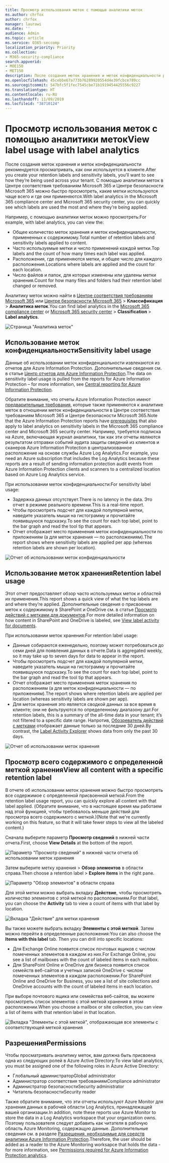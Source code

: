 ```yaml
---
title: Просмотр использования меток с помощью аналитики меток
ms.author: chrfox
author: chrfox
manager: laurawi
ms.date: ''
audience: Admin
ms.topic: article
ms.service: O365-seccomp
localization_priority: Priority
ms.collection:
- M365-security-compliance
search.appverid:
- MOE150
- MET150
description: После создания меток хранения и меток конфиденциальности рекомендуется просматривать, как они используется в клиенте. С помощью аналитики меток в Центре соответствия требованиям Microsoft 365 и Центре безопасности Microsoft 365 можно быстро просмотреть, какие метки используются чаще всего и где они применяются.
ms.openlocfilehash: 45cebbe67a773b76289920554d4e39fcbce789cc
ms.sourcegitcommit: 547bfc5f1fec7545cbe71b1919454425556c9227
ms.translationtype: HT
ms.contentlocale: ru-RU
ms.lasthandoff: 11/09/2019
ms.locfileid: "38710124"
---
```

# <a name="view-label-usage-with-label-analytics"></a><span data-ttu-id="a79b4-104">Просмотр использования меток с помощью аналитики меток</span><span class="sxs-lookup"><span data-stu-id="a79b4-104">View label usage with label analytics</span></span>

<span data-ttu-id="a79b4-105">После создания меток хранения и меток конфиденциальности рекомендуется просматривать, как они используется в клиенте.</span><span class="sxs-lookup"><span data-stu-id="a79b4-105">After you create your retention labels and sensitivity labels, you’ll want to see how they’re being used across your tenant.</span></span> <span data-ttu-id="a79b4-106">С помощью аналитики меток в Центре соответствия требованиям Microsoft 365 и Центре безопасности Microsoft 365 можно быстро просмотреть, какие метки используются чаще всего и где они применяются.</span><span class="sxs-lookup"><span data-stu-id="a79b4-106">With label analytics in the Microsoft 365 compliance center and Microsoft 365 security center, you can quickly see which labels are used the most and where they’re being applied.</span></span>

<span data-ttu-id="a79b4-107">Например, с помощью аналитики меток можно просмотреть:</span><span class="sxs-lookup"><span data-stu-id="a79b4-107">For example, with label analytics, you can view the:</span></span>

- <span data-ttu-id="a79b4-108">Общее количество меток хранения и меток конфиденциальности, примененных к содержимому.</span><span class="sxs-lookup"><span data-stu-id="a79b4-108">Total number of retention labels and sensitivity labels applied to content.</span></span>
- <span data-ttu-id="a79b4-109">Часто используемые метки и число применений каждой метки.</span><span class="sxs-lookup"><span data-stu-id="a79b4-109">Top labels and the count of how many times each label was applied.</span></span>
- <span data-ttu-id="a79b4-110">Расположения, где применяются метки, и общее число для каждого расположения.</span><span class="sxs-lookup"><span data-stu-id="a79b4-110">Locations where labels are applied and the count for each location.</span></span>
- <span data-ttu-id="a79b4-111">Число файлов и папок, для которых изменены или удалены метки хранения.</span><span class="sxs-lookup"><span data-stu-id="a79b4-111">Count for how many files and folders had their retention label changed or removed.</span></span>

<span data-ttu-id="a79b4-112">Аналитику меток можно найти в [Центре соответствия требованиям Microsoft 365](https://compliance.microsoft.com/labelanalytics) или [Центре безопасности Microsoft 365](https://security.microsoft.com/labelanalytics) > **Классификация** > **Аналитика меток**.</span><span class="sxs-lookup"><span data-stu-id="a79b4-112">You can find label analytics in the [Microsoft 365 compliance center](https://compliance.microsoft.com/labelanalytics) or [Microsoft 365 security center](https://security.microsoft.com/labelanalytics) > **Classification** > **Label analytics**.</span></span>

![Страница "Аналитика меток"](media/label-analytics-page.png)

## <a name="sensitivity-label-usage"></a><span data-ttu-id="a79b4-114">Использование меток конфиденциальности</span><span class="sxs-lookup"><span data-stu-id="a79b4-114">Sensitivity label usage</span></span>

<span data-ttu-id="a79b4-115">Данные об использовании меток конфиденциальности извлекаются из отчетов для Azure Information Protection. Дополнительные сведения см. в статье [Центр отчетов для Azure Information Protection](https://docs.microsoft.com/azure/information-protection/reports-aip).</span><span class="sxs-lookup"><span data-stu-id="a79b4-115">The data on sensitivity label usage is pulled from the reports for Azure Information Protection – for more information, see [Central reporting for Azure Information Protection](https://docs.microsoft.com/azure/information-protection/reports-aip).</span></span>

<span data-ttu-id="a79b4-116">Обратите внимание, что отчеты Azure Information Protection имеют [предварительные требования](/azure/information-protection/reports-aip#prerequisites), которые также применяются к аналитике меток в отношении меток конфиденциальности в Центре соответствия требованиям Microsoft 365 и Центре безопасности Microsoft 365.</span><span class="sxs-lookup"><span data-stu-id="a79b4-116">Note that the Azure Information Protection reports have [prerequisites](/azure/information-protection/reports-aip#prerequisites) that also apply to label analytics on sensitivity labels in the Microsoft 365 compliance center and Microsoft 365 security center.</span></span> <span data-ttu-id="a79b4-117">Например, требуется подписка на Azure, включающая журнал аналитики, так как эти отчеты являются результатом отправки событий аудита защиты сведений из клиентов и сканеров Azure Information Protection в централизованное расположение на основе службы Azure Log Analytics.</span><span class="sxs-lookup"><span data-stu-id="a79b4-117">For example, you need an Azure subscription that includes the Log Analytics because these reports are a result of sending information protection audit events from Azure Information Protection clients and scanners to a centralized location based on Azure Log Analytics service.</span></span>

<span data-ttu-id="a79b4-118">При использовании меток конфиденциальности:</span><span class="sxs-lookup"><span data-stu-id="a79b4-118">For sensitivity label usage:</span></span>

- <span data-ttu-id="a79b4-119">Задержка данных отсутствует.</span><span class="sxs-lookup"><span data-stu-id="a79b4-119">There is no latency in the data.</span></span> <span data-ttu-id="a79b4-120">Это отчет в режиме реального времени.</span><span class="sxs-lookup"><span data-stu-id="a79b4-120">This is a real-time report.</span></span>
- <span data-ttu-id="a79b4-121">Чтобы просмотреть подсчет для каждой популярной метки, наведите указатель мыши на гистограмму и прочитайте появившуюся подсказку.</span><span class="sxs-lookup"><span data-stu-id="a79b4-121">To see the count for each top label, point to the bar graph and read the tool tip that appears.</span></span>
- <span data-ttu-id="a79b4-122">Отчет отображает место применения меток конфиденциальности по приложениям (а для меток хранения — по расположениям).</span><span class="sxs-lookup"><span data-stu-id="a79b4-122">The report shows where sensitivity labels are applied per app (whereas retention labels are shown per location).</span></span>

![Отчет об использовании меток конфиденциальности](media/sensitivity-label-usage-report.png)

## <a name="retention-label-usage"></a><span data-ttu-id="a79b4-124">Использование меток хранения</span><span class="sxs-lookup"><span data-stu-id="a79b4-124">Retention label usage</span></span>

<span data-ttu-id="a79b4-125">Этот отчет предоставляет обзор часто используемых меток и областей их применения.</span><span class="sxs-lookup"><span data-stu-id="a79b4-125">This report shows a quick view of what the top labels are and where they’re applied.</span></span> <span data-ttu-id="a79b4-126">Дополнительные сведения о присвоении меток к содержимому в SharePoint и OneDrive см. в статье [Просмотр действий с метками для документов](view-label-activity-for-documents.md).</span><span class="sxs-lookup"><span data-stu-id="a79b4-126">For more detailed information on how content in SharePoint and OneDrive is labeled, see [View label activity for documents](view-label-activity-for-documents.md).</span></span>

<span data-ttu-id="a79b4-127">При использовании меток хранения:</span><span class="sxs-lookup"><span data-stu-id="a79b4-127">For retention label usage:</span></span>

- <span data-ttu-id="a79b4-128">Данные собираются еженедельно, поэтому может потребоваться до семи дней для появления данных в отчете.</span><span class="sxs-lookup"><span data-stu-id="a79b4-128">Data is aggregated weekly, so it may take up to seven days for data to appear in the report.</span></span>
- <span data-ttu-id="a79b4-129">Чтобы просмотреть подсчет для каждой популярной метки, наведите указатель мыши на гистограмму и прочитайте появившуюся подсказку.</span><span class="sxs-lookup"><span data-stu-id="a79b4-129">To see the count for each top label, point to the bar graph and read the tool tip that appears.</span></span>
- <span data-ttu-id="a79b4-130">Отчет отображает место применения меток хранения по расположениям (а для меток конфиденциальности — по приложениям).</span><span class="sxs-lookup"><span data-stu-id="a79b4-130">The report shows where retention labels are applied per location (whereas sensitivity labels are shown per app).</span></span>
- <span data-ttu-id="a79b4-131">Для меток хранения это является сводкой данных за все время в клиенте; они не фильтруются по определенному диапазону дат.</span><span class="sxs-lookup"><span data-stu-id="a79b4-131">For retention labels, this is a summary of the all-time data in your tenant; it’s not filtered to a specific date range.</span></span> <span data-ttu-id="a79b4-132">Напротив, [Обозреватель действий с метками](view-label-activity-for-documents.md) отображает данные только за последние 30 дней.</span><span class="sxs-lookup"><span data-stu-id="a79b4-132">By contrast, the [Label Activity Explorer](view-label-activity-for-documents.md) shows data from only the past 30 days.</span></span>

![Отчет об использовании меток хранения](media/retention-label-usage-report.png)

## <a name="view-all-content-with-a-specific-retention-label"></a><span data-ttu-id="a79b4-134">Просмотр всего содержимого с определенной меткой хранения</span><span class="sxs-lookup"><span data-stu-id="a79b4-134">View all content with a specific retention label</span></span>

<span data-ttu-id="a79b4-135">В отчете об использовании меток хранения можно быстро просмотреть все содержимое с определенной присвоенной меткой.</span><span class="sxs-lookup"><span data-stu-id="a79b4-135">From the retention label usage report, you can quickly explore all content with that label applied.</span></span> <span data-ttu-id="a79b4-136">(Обратите внимание, что в настоящее время мы работаем над этой функцией, чтобы требовалось меньше действий для просмотра всего содержимого с меткой.)</span><span class="sxs-lookup"><span data-stu-id="a79b4-136">(Note that we're currently working on this feature, so that it will take fewer steps to view all the labeled content.)</span></span>

<span data-ttu-id="a79b4-137">Сначала выберите параметр **Просмотр сведений** в нижней части отчета.</span><span class="sxs-lookup"><span data-stu-id="a79b4-137">First, choose **View Details** at the bottom of the report.</span></span>

![Параметр "Просмотр сведений" в нижней части отчета об использовании меток хранения](media/retention-label-usage-view-details.png)

<span data-ttu-id="a79b4-139">Затем выберите метку хранения > **Обзор элементов** в области справа.</span><span class="sxs-lookup"><span data-stu-id="a79b4-139">Then choose a retention label > **Explore items** in the right pane.</span></span>

![Параметр "Обзор элементов" в области справа](media/retention-label-usage-explore-items.png)

<span data-ttu-id="a79b4-141">Для этой метки можно выбрать вкладку **Действие**, чтобы просмотреть количество элементов с этой меткой по расположениям.</span><span class="sxs-lookup"><span data-stu-id="a79b4-141">For that label, you can choose the **Activity** tab to view a count of items with that label by location.</span></span>

![Вкладка "Действие" для метки хранения](media/retention-label-usage-activity-tab.png)

<span data-ttu-id="a79b4-143">Вы также можете выбрать вкладку **Элементы с этой меткой**. Затем можно перейти в определенные расположения:</span><span class="sxs-lookup"><span data-stu-id="a79b4-143">You can also choose the **Items with this label** tab. Then you can drill into specific locations:</span></span>

- <span data-ttu-id="a79b4-144">Для Exchange Online появится список почтовых ящиков с числом помеченных элементов в каждом из них.</span><span class="sxs-lookup"><span data-stu-id="a79b4-144">For Exchange Online, you see a list of mailboxes with the count of labeled items in each mailbox.</span></span>
- <span data-ttu-id="a79b4-145">Для SharePoint Online и OneDrive для бизнеса появится список семейств веб-сайтов и учетных записей OneDrive с числом помеченных элементов в каждом расположении.</span><span class="sxs-lookup"><span data-stu-id="a79b4-145">For SharePoint Online and OneDrive for Business, you see a list of site collections and OneDrive accounts with the count of labeled items in each location.</span></span>

<span data-ttu-id="a79b4-146">При выборе почтового ящика или семейства веб-сайтов, вы можете просмотреть список элементов с этой меткой хранения в этом расположении.</span><span class="sxs-lookup"><span data-stu-id="a79b4-146">When you choose a mailbox or site collection, you can view a list of items with that retention label in that location.</span></span>

![Вкладка "Элементы с этой меткой", отображающая все элементы с соответствующей меткой хранения](media/retention-label-usage-content-explorer.png)

## <a name="permissions"></a><span data-ttu-id="a79b4-148">Разрешения</span><span class="sxs-lookup"><span data-stu-id="a79b4-148">Permissions</span></span>

<span data-ttu-id="a79b4-149">Чтобы просматривать аналитику меток, вам должна быть присвоена одна из следующих ролей в Azure Active Directory:</span><span class="sxs-lookup"><span data-stu-id="a79b4-149">To view label analytics, you must be assigned one of the following roles in Azure Active Directory:</span></span>

- <span data-ttu-id="a79b4-150">Глобальный администратор</span><span class="sxs-lookup"><span data-stu-id="a79b4-150">Global administrator</span></span>
- <span data-ttu-id="a79b4-151">Администратор соответствия требованиям</span><span class="sxs-lookup"><span data-stu-id="a79b4-151">Compliance administrator</span></span>
- <span data-ttu-id="a79b4-152">Администратор безопасности</span><span class="sxs-lookup"><span data-stu-id="a79b4-152">Security administrator</span></span>
- <span data-ttu-id="a79b4-153">Читатель безопасности</span><span class="sxs-lookup"><span data-stu-id="a79b4-153">Security reader</span></span>

<span data-ttu-id="a79b4-154">Также обратите внимание, что эти отчеты используют Azure Monitor для хранения данных в рабочей области Log Analytics, принадлежащей вашей организации.</span><span class="sxs-lookup"><span data-stu-id="a79b4-154">In addition, note these reports use Azure Monitor to store the data in a Log Analytics workspace that your organization owns.</span></span> <span data-ttu-id="a79b4-155">Поэтому пользователя следует добавить как читателя в рабочую область Azure Monitoring, содержащую данные. Дополнительные сведения см. в разделе [Разрешения, необходимые для средств аналитики Azure Information Protection](https://docs.microsoft.com/azure/information-protection/reports-aip#permissions-required-for-azure-information-protection-analytics).</span><span class="sxs-lookup"><span data-stu-id="a79b4-155">Therefore, the user should be added as a reader to the Azure Monitoring worksapce that holds the data - for more information, see [Permissions required for Azure Information Protection analytics](https://docs.microsoft.com/azure/information-protection/reports-aip#permissions-required-for-azure-information-protection-analytics).</span></span>

